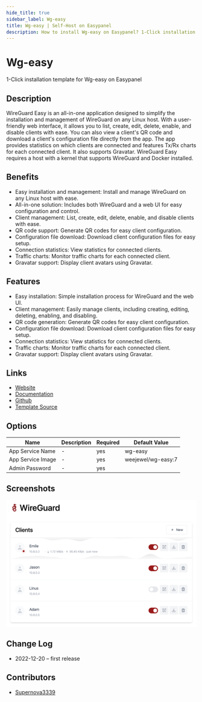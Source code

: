 ```yaml
---
hide_title: true
sidebar_label: Wg-easy
title: Wg-easy | Self-Host on Easypanel
description: How to install Wg-easy on Easypanel? 1-Click installation template for Wg-easy on Easypanel
---
```


<!-- generated -->

# Wg-easy

1-Click installation template for Wg-easy on Easypanel

## Description

WireGuard Easy is an all-in-one application designed to simplify the installation and management of WireGuard on any Linux host. With a user-friendly web interface, it allows you to list, create, edit, delete, enable, and disable clients with ease. You can also view a client&#39;s QR code and download a client&#39;s configuration file directly from the app. The app provides statistics on which clients are connected and features Tx/Rx charts for each connected client. It also supports Gravatar. WireGuard Easy requires a host with a kernel that supports WireGuard and Docker installed.

## Benefits

- Easy installation and management: Install and manage WireGuard on any Linux host with ease.
- All-in-one solution: Includes both WireGuard and a web UI for easy configuration and control.
- Client management: List, create, edit, delete, enable, and disable clients with ease.
- QR code support: Generate QR codes for easy client configuration.
- Configuration file download: Download client configuration files for easy setup.
- Connection statistics: View statistics for connected clients.
- Traffic charts: Monitor traffic charts for each connected client.
- Gravatar support: Display client avatars using Gravatar.

## Features

- Easy installation: Simple installation process for WireGuard and the web UI.
- Client management: Easily manage clients, including creating, editing, deleting, enabling, and disabling.
- QR code generation: Generate QR codes for easy client configuration.
- Configuration file download: Download client configuration files for easy setup.
- Connection statistics: View statistics for connected clients.
- Traffic charts: Monitor traffic charts for each connected client.
- Gravatar support: Display client avatars using Gravatar.

## Links

- [Website](https://github.com/WeeJeWel/wg-easy)
- [Documentation](https://github.com/WeeJeWel/wg-easy/wiki)
- [Github](https://github.com/WeeJeWel/wg-easy)
- [Template Source](https://github.com/easypanel-io/templates/tree/main/templates/wg-easy)

## Options

Name | Description | Required | Default Value
-|-|-|-
App Service Name | - | yes | wg-easy
App Service Image | - | yes | weejewel/wg-easy:7
Admin Password | - | yes | 

## Screenshots

![Wg-easy Screenshot](./assets/screenshot.png)

## Change Log

- 2022-12-20 – first release

## Contributors

- [Supernova3339](https://github.com/Supernova3339)
